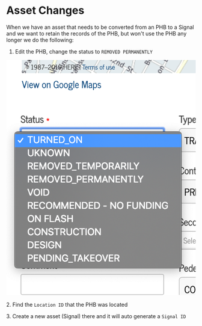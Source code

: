 # Asset Changes

When we have an asset that needs to be converted from an PHB to a Signal and we want to retain the records of the PHB, but won't use the PHB any longer we do the following:

1. Edit the PHB, change the status to `REMOVED PERMANENTLY`

![](../../.gitbook/assets/image.png)

2\. Find the `Location ID` that the PHB was located&#x20;

3\. Create a new asset (Signal) there and it will auto generate a `Signal ID`
